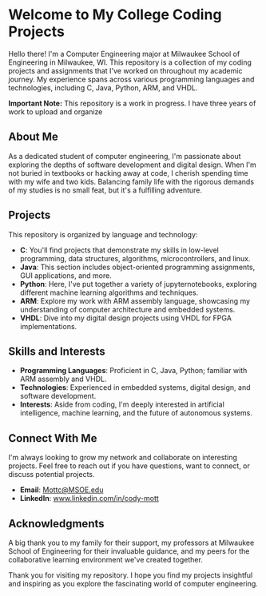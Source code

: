 # Welcome to My College Coding Projects

Hello there! I'm a Computer Engineering major at Milwaukee School of Engineering in Milwaukee, WI. This repository is a collection of my coding projects and assignments that I've worked on throughout my academic journey. My experience spans across various programming languages and technologies, including C, Java, Python, ARM, and VHDL.

**Important Note:** This repository is a work in progress. I have three years of work to upload and organize

## About Me

As a dedicated student of computer engineering, I'm passionate about exploring the depths of software development and digital design. When I'm not buried in textbooks or hacking away at code, I cherish spending time with my wife and two kids. Balancing family life with the rigorous demands of my studies is no small feat, but it's a fulfilling adventure.

## Projects

This repository is organized by language and technology:

- **C**: You'll find projects that demonstrate my skills in low-level programming, data structures, algorithms, microcontrollers, and linux.
- **Java**: This section includes object-oriented programming assignments, GUI applications, and more.
- **Python**: Here, I've put together a variety of jupyternotebooks, exploring different machine learning algorithms and techniques.
- **ARM**: Explore my work with ARM assembly language, showcasing my understanding of computer architecture and embedded systems.
- **VHDL**: Dive into my digital design projects using VHDL for FPGA implementations.

## Skills and Interests

- **Programming Languages**: Proficient in C, Java, Python; familiar with ARM assembly and VHDL.
- **Technologies**: Experienced in embedded systems, digital design, and software development.
- **Interests**: Aside from coding, I'm deeply interested in artificial intelligence, machine learning, and the future of autonomous systems.

## Connect With Me

I'm always looking to grow my network and collaborate on interesting projects. Feel free to reach out if you have questions, want to connect, or discuss potential projects.

- **Email**: Mottc@MSOE.edu
- **LinkedIn**: www.linkedin.com/in/cody-mott

## Acknowledgments

A big thank you to my family for their support, my professors at Milwaukee School of Engineering for their invaluable guidance, and my peers for the collaborative learning environment we've created together.

Thank you for visiting my repository. I hope you find my projects insightful and inspiring as you explore the fascinating world of computer engineering.

